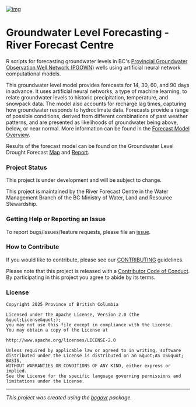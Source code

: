 [![img](https://img.shields.io/badge/Lifecycle-Experimental-339999)](https://github.com/bcgov/repomountie/blob/master/doc/lifecycle-badges.md)


Groundwater Level Forecasting - River Forecast Centre
============================

R scripts for forecasting groundwater levels in BC's
[Provincial Groundwater Observation Well Network (PGOWN)](https://www2.gov.bc.ca/gov/content/environment/air-land-water/water/groundwater-wells-aquifers/groundwater-observation-well-network) 
wells using artificial neural network computational models.

This groundwater level model provides forecasts for 14, 30, 60, and 90 days in advance. It uses artificial neural networks, a type of machine learning, 
to relate groundwater levels to historic precipitation, temperature, and snowpack data. The model also accounts for recharge lag times,
capturing how groundwater responds to hydroclimate data. Forecasts provide a range of possible conditions, derived from different combinations of past weather patterns,
and are presented as likelihoods of groundwater being above, below, or near normal. More information can be found in the [Forecast Model Overview](https://nrs.objectstore.gov.bc.ca/rfc-conditions/groundwater_forecast/documentation/gw_forecast_overview.pdf).

Results of the forecast model can be found on the Groundwater Level Drought Forecast [Map](https://nrs.objectstore.gov.bc.ca/rfc-conditions/groundwater_forecast/outputs/Groundwater_Drought_Forecast_Map.html) 
and [Report](https://nrs.objectstore.gov.bc.ca/rfc-conditions/groundwater_forecast/outputs/Groundwater_Drought_Forecast_Report.html). 


### Project Status

This project is under development and will be subject to change. 

This project is maintained by the River Forecast Centre in the Water Management Branch of the BC Ministry of Water, Land and Resource Stewardship.

### Getting Help or Reporting an Issue

To report bugs/issues/feature requests, please file an [issue](https://github.com/bcgov/rfc-groundwater-forecast/issues/).

### How to Contribute

If you would like to contribute, please see our [CONTRIBUTING](CONTRIBUTING.md) guidelines.

Please note that this project is released with a [Contributor Code of Conduct](CODE_OF_CONDUCT.md). By participating in this project you agree to abide by its terms.

### License

```
Copyright 2025 Province of British Columbia

Licensed under the Apache License, Version 2.0 (the &quot;License&quot;);
you may not use this file except in compliance with the License.
You may obtain a copy of the License at

http://www.apache.org/licenses/LICENSE-2.0

Unless required by applicable law or agreed to in writing, software distributed under the License is distributed on an &quot;AS IS&quot; BASIS,
WITHOUT WARRANTIES OR CONDITIONS OF ANY KIND, either express or implied.
See the License for the specific language governing permissions and limitations under the License.
```
---
*This project was created using the [bcgovr](https://github.com/bcgov/bcgovr) package.* 
